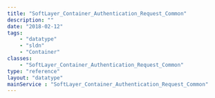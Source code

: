 ```yaml
---
title: "SoftLayer_Container_Authentication_Request_Common"
description: ""
date: "2018-02-12"
tags:
    - "datatype"
    - "sldn"
    - "Container"
classes:
    - "SoftLayer_Container_Authentication_Request_Common"
type: "reference"
layout: "datatype"
mainService : "SoftLayer_Container_Authentication_Request_Common"
---
```

